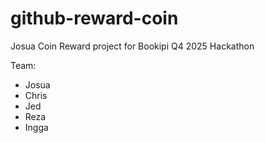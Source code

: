 # github-reward-coin

Josua Coin Reward project for Bookipi Q4 2025 Hackathon

Team:

- Josua
- Chris
- Jed
- Reza
- Ingga
